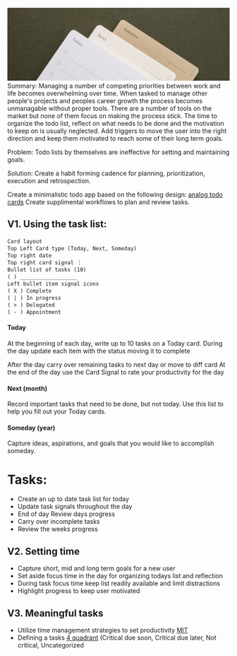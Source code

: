 ![](analog-bg.png)
Summary:
Managing a number of competing priorities between work and life becomes overwhelming over time. 
When tasked to manage other people's projects and peoples career growth the process becomes unmanagable without proper tools.
There are a number of tools on the market but none of them focus on making the process stick.
The time to organize the todo list, reflect on what needs to be done and the motivation to keep on is usually neglected.
Add triggers to move the user into the right direction and keep them motivated to reach some of their long term goals.

Problem: Todo lists by themselves are ineffective for setting and maintaining goals. 

Solution: Create a habit forming cadence for planning, prioritization, execution and retrospection.

Create a minimalistic todo app based on the following design:
[analog todo cards](https://ugmonk.com/blogs/journal/analog-the-simplest-productivity-system)
Create supplimental workflows to plan and review tasks.


## V1. Using the task list:
```
Card layout
Top Left Card type (Today, Next, Someday)
Top right date
Top right card signal ⋮
Bullet list of tasks (10)
( ) __________________
Left bullet item signal icons
( X ) Complete
( | ) In progress
( > ) Delegated
( - ) Appointment
```

#### Today
At the beginning of each day, write up to 10 tasks on a Today card.
During the day update each item with the status moving it to complete

After the day carry over remaining tasks to next day or move to diff card
At the end of the day use the Card Signal to rate your productivity for the day

#### Next (month)
Record important tasks that need to be done, but not today.
Use this list to help you fill out your Today cards.

#### Someday (year)
Capture ideas, aspirations, and goals that you would like to accomplish someday.

# Tasks:
- Create an up to date task list for today 
- Update task signals throughout the day
- End of day Review days progress
- Carry over incomplete tasks
- Review the weeks progress


## V2. Setting time
- Capture short, mid and long term goals for a new user
- Set aside focus time in the day for organizing todays list and reflection
- During task focus time keep list readily available and limit distractions
- Highlight progress to keep user motivated

## V3. Meaningful tasks
- Utilize time management strategies to set productivity [MIT](https://www.calendar.com/blog/mit-time-management-strategy/)
- Defining a tasks [4 quadrant](https://appfluence.com/productivity/time-management-strategies-for-busy-people-using-the-4-quadrant-method/) 
  (Critical due soon, Critical due later, Not critical, Uncategorized
